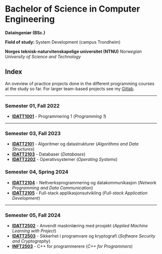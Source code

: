 # Bachelor of Science in Computer Engineering
**Dataingeniør (BSc.)**

**Field of study:** System Development (campus Trondheim)

**Norges teknisk-naturvitenskapelige universitet (NTNU)**
*Norwegian University of Science and Technology*

## Index   
An oveview of practice projects done in the different programming courses at the study so far. For larger team-based projects see my [Gitlab](https://gitlab.stud.idi.ntnu.no/users/sverrefh/contributed).

------


### Semester 01, Fall 2022

- **[IDATT1001](/IDATT1001)** - Programmering 1 (*Programming 1*)

------

### Semester 03, Fall 2023

- **[IDATT2101](/IDATT2101)** - Algoritmer og datastrukturer (*Algorithms and Data Structures*)
- **[IDATT2103](/IDATT2103)** - Databaser (*Databases*)
- **[IDATT2202](/IDATT2202)** - Operativsystemer (*Operating Systems*)

### Semester 04, Spring 2024

- **[IDATT2104](/IDATT2104)** - Nettverksprogrammering og datakommunikasjon (*Network Programming and Data Communication*)
- **[IDATT2105](/IDATT2105)** - Full-stack applikasjonsutvikling (*Full-stack Application Development*)

------

### Semester 05, Fall 2024

- **[IDATT2502](/IDATT2502)** - Anvendt maskinlæring med prosjekt (*Applied Machine Learning with Project*)
- **[IDATT2503](/IDATT2503)** - Sikkerhet i programvare og kryptografi (*Software Security and Cryptography*)
- **[INFT2503](/INFT2503)** - C++ for programmerere (*C++ for Programmers*)
